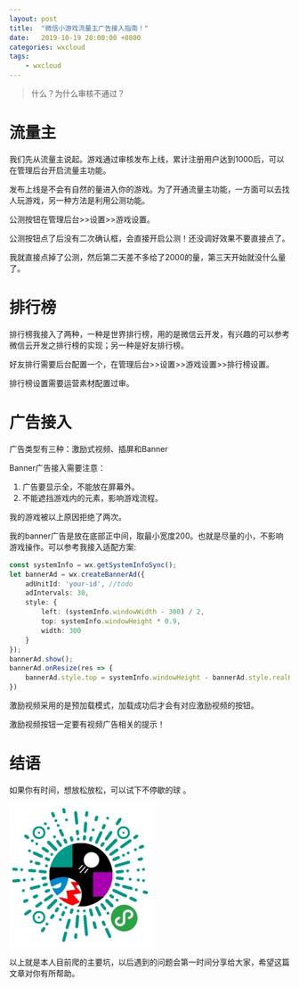 ```yaml
---
layout: post
title:  "微信小游戏流量主广告接入指南！"
date:   2019-10-19 20:00:00 +0800
categories: wxcloud
tags:
    - wxcloud
---
```

> 什么？为什么审核不通过？

# 流量主

我们先从流量主说起。游戏通过审核发布上线，累计注册用户达到1000后，可以在管理后台开启流量主功能。  

发布上线是不会有自然的量进入你的游戏。为了开通流量主功能，一方面可以去找人玩游戏，另一种方法是利用公测功能。  

公测按钮在管理后台>>设置>>游戏设置。  

公测按钮点了后没有二次确认框，会直接开启公测！还没调好效果不要直接点了。  

我就直接点掉了公测，然后第二天差不多给了2000的量，第三天开始就没什么量了。  


# 排行榜

排行榜我接入了两种，一种是世界排行榜，用的是微信云开发，有兴趣的可以参考微信云开发之排行榜的实现；另一种是好友排行榜。  

好友排行需要后台配置一个，在管理后台>>设置>>游戏设置>>排行榜设置。  

排行榜设置需要运营素材配置过审。  


# 广告接入

广告类型有三种：激励式视频、插屏和Banner  

Banner广告接入需要注意：  

1. 广告要显示全，不能放在屏幕外。  
2. 不能遮挡游戏内的元素，影响游戏流程。  

我的游戏被以上原因拒绝了两次。  

我的banner广告是放在底部正中间，取最小宽度200。也就是尽量的小，不影响游戏操作。可以参考我接入适配方案:  

```ts
const systemInfo = wx.getSystemInfoSync();
let bannerAd = wx.createBannerAd({
    adUnitId: 'your-id', //todo
    adIntervals: 30,
    style: {
        left: (systemInfo.windowWidth - 300) / 2,
        top: systemInfo.windowHeight * 0.9,
        width: 300
    }
});
bannerAd.show();
bannerAd.onResize(res => {
    bannerAd.style.top = systemInfo.windowHeight - bannerAd.style.realHeight - 5;
})
```

激励视频采用的是预加载模式，加载成功后才会有对应激励视频的按钮。  

激励视频按钮一定要有视频广告相关的提示！  


# 结语

如果你有时间，想放松放松，可以试下不停歇的球 。  

![](/img/in-post/2019-10-19-mini-game.jpg)

以上就是本人目前爬的主要坑，以后遇到的问题会第一时间分享给大家，希望这篇文章对你有所帮助。  